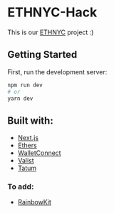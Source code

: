 # ETHNYC-Hack

This is our [ETHNYC](https://nyc.ethglobal.co/) project :)

## Getting Started

First, run the development server:

```bash
npm run dev
# or
yarn dev
```

## Built with:

- [Next.js](https://nextjs.org/)
- [Ethers](https://docs.ethers.io/v5/)
- [WalletConnect](https://walletconnect.com/)
- [Valist](https://valist.io/)
- [Tatum](https://tatum.io/)

### To add:

- [RainbowKit](https://www.rainbowkit.com/)